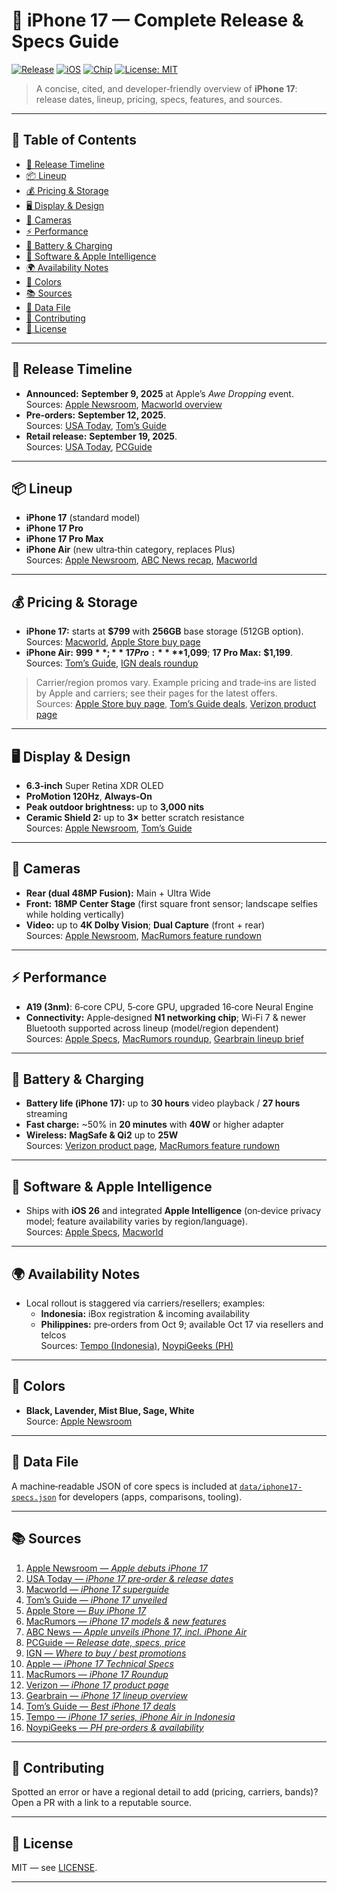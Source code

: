 # 📱 iPhone 17 — Complete Release & Specs Guide

[![Release](https://img.shields.io/badge/Release-Sep%2019%2C%202025-blue)](#-release-timeline)
[![iOS](https://img.shields.io/badge/iOS-26-000000?logo=apple&logoColor=white)](#-software--apple-intelligence)
[![Chip](https://img.shields.io/badge/Chip-A19-6e6e6e)](#-performance)
[![License: MIT](https://img.shields.io/badge/License-MIT-green.svg)](LICENSE)

> A concise, cited, and developer‑friendly overview of **iPhone 17**: release dates, lineup, pricing, specs, features, and sources.

---

## 🧭 Table of Contents
- [📅 Release Timeline](#-release-timeline)
- [📦 Lineup](#-lineup)
- [💰 Pricing & Storage](#-pricing--storage)
- [🖥 Display & Design](#-display--design)
- [📸 Cameras](#-cameras)
- [⚡ Performance](#-performance)
- [🔋 Battery & Charging](#-battery--charging)
- [🧠 Software & Apple Intelligence](#-software--apple-intelligence)
- [🌍 Availability Notes](#-availability-notes)
- [🎨 Colors](#-colors)
- [📚 Sources](#-sources)
- [🧪 Data File](#-data-file)
- [🤝 Contributing](#-contributing)
- [📝 License](#-license)

---

## 📅 Release Timeline
- **Announced:** **September 9, 2025** at Apple’s *Awe Dropping* event.  
  Sources: [Apple Newsroom][1], [Macworld overview][3]
- **Pre‑orders:** **September 12, 2025**.  
  Sources: [USA Today][2], [Tom’s Guide][4]
- **Retail release:** **September 19, 2025**.  
  Sources: [USA Today][2], [PCGuide][8]

---

## 📦 Lineup
- **iPhone 17** (standard model)  
- **iPhone 17 Pro**  
- **iPhone 17 Pro Max**  
- **iPhone Air** (new ultra‑thin category, replaces Plus)  
Sources: [Apple Newsroom][1], [ABC News recap][7], [Macworld][3]

---

## 💰 Pricing & Storage
- **iPhone 17:** starts at **$799** with **256GB** base storage (512GB option).  
  Sources: [Macworld][3], [Apple Store buy page][5]
- **iPhone Air:** **$999**; **17 Pro:** **$1,099**; **17 Pro Max:** **$1,199**.  
  Sources: [Tom’s Guide][4], [IGN deals roundup][9]

> Carrier/region promos vary. Example pricing and trade‑ins are listed by Apple and carriers; see their pages for the latest offers.  
> Sources: [Apple Store buy page][5], [Tom’s Guide deals][14], [Verizon product page][12]

---

## 🖥 Display & Design
- **6.3‑inch** Super Retina XDR OLED  
- **ProMotion 120Hz**, **Always‑On**  
- **Peak outdoor brightness:** up to **3,000 nits**  
- **Ceramic Shield 2:** up to **3×** better scratch resistance  
Sources: [Apple Newsroom][1], [Tom’s Guide][4]

---

## 📸 Cameras
- **Rear (dual 48MP Fusion):** Main + Ultra Wide  
- **Front:** **18MP Center Stage** (first square front sensor; landscape selfies while holding vertically)  
- **Video:** up to **4K Dolby Vision**; **Dual Capture** (front + rear)  
Sources: [Apple Newsroom][1], [MacRumors feature rundown][6]

---

## ⚡ Performance
- **A19 (3nm)**: 6‑core CPU, 5‑core GPU, upgraded 16‑core Neural Engine  
- **Connectivity:** Apple‑designed **N1 networking chip**; Wi‑Fi 7 & newer Bluetooth supported across lineup (model/region dependent)  
Sources: [Apple Specs][10], [MacRumors roundup][11], [Gearbrain lineup brief][13]

---

## 🔋 Battery & Charging
- **Battery life (iPhone 17):** up to **30 hours** video playback / **27 hours** streaming  
- **Fast charge:** ~50% in **20 minutes** with **40W** or higher adapter  
- **Wireless:** **MagSafe & Qi2** up to **25W**  
Sources: [Verizon product page][12], [MacRumors feature rundown][6]

---

## 🧠 Software & Apple Intelligence
- Ships with **iOS 26** and integrated **Apple Intelligence** (on‑device privacy model; feature availability varies by region/language).  
Sources: [Apple Specs][10], [Macworld][3]

---

## 🌍 Availability Notes
- Local rollout is staggered via carriers/resellers; examples:  
  - **Indonesia:** iBox registration & incoming availability  
  - **Philippines:** pre‑orders from Oct 9; available Oct 17 via resellers and telcos  
Sources: [Tempo (Indonesia)][15], [NoypiGeeks (PH)][16]

---

## 🎨 Colors
- **Black, Lavender, Mist Blue, Sage, White**  
Source: [Apple Newsroom][1]

---

## 🧪 Data File
A machine‑readable JSON of core specs is included at [`data/iphone17-specs.json`](data/iphone17-specs.json) for developers (apps, comparisons, tooling).

---

## 📚 Sources
1. [Apple Newsroom — *Apple debuts iPhone 17*][1]  
2. [USA Today — *iPhone 17 pre‑order & release dates*][2]  
3. [Macworld — *iPhone 17 superguide*][3]  
4. [Tom’s Guide — *iPhone 17 unveiled*][4]  
5. [Apple Store — *Buy iPhone 17*][5]  
6. [MacRumors — *iPhone 17 models & new features*][6]  
7. [ABC News — *Apple unveils iPhone 17, incl. iPhone Air*][7]  
8. [PCGuide — *Release date, specs, price*][8]  
9. [IGN — *Where to buy / best promotions*][9]  
10. [Apple — *iPhone 17 Technical Specs*][10]  
11. [MacRumors — *iPhone 17 Roundup*][11]  
12. [Verizon — *iPhone 17 product page*][12]  
13. [Gearbrain — *iPhone 17 lineup overview*][13]  
14. [Tom’s Guide — *Best iPhone 17 deals*][14]  
15. [Tempo — *iPhone 17 series, iPhone Air in Indonesia*][15]  
16. [NoypiGeeks — *PH pre‑orders & availability*][16]

---

## 🤝 Contributing
Spotted an error or have a regional detail to add (pricing, carriers, bands)? Open a PR with a link to a reputable source.

---

## 📝 License
MIT — see [LICENSE](LICENSE).

---

[1]: https://www.apple.com/newsroom/2025/09/apple-debuts-iphone-17/  
[2]: https://www.usatoday.com/story/tech/2025/09/09/when-iphone-17-come-out/86061859007/  
[3]: https://www.macworld.com/article/2393967/iphone-17-release-date-specs-features-rumors.html  
[4]: https://www.tomsguide.com/phones/iphones/iphone-17-unveiled-release-date-price-specs-colors-and-all-the-upgrades  
[5]: https://www.apple.com/shop/buy-iphone/iphone-17/6.3-inch-display-256gb-black-unlocked  
[6]: https://www.macrumors.com/2025/10/01/iphone-17-models-launch-sept-19-new-features/  
[7]: https://abcnews.go.com/Business/apple-unveils-iphone-17-including-iphone-air/story?id=125400660  
[8]: https://www.pcguide.com/smartphone/iphone-17-release-date-specs-price/  
[9]: https://www.ign.com/articles/apple-iphone-17-pro-deals-and-carrier-offers-where-to-buy  
[10]: https://www.apple.com/iphone-17/specs/  
[11]: https://www.macrumors.com/roundup/iphone-17/  
[12]: https://www.verizon.com/smartphones/apple-iphone-17/  
[13]: https://www.gearbrain.com/iphone-17-lineup-features-specs-2673996782.html  
[14]: https://www.tomsguide.com/phones/iphones/iphone-17-pre-order-deals-heres-how-to-get-apples-new-phones-for-free  
[15]: https://en.tempo.co/read/2054538/apples-iphone-17-series-and-iphone-air-soon-available-in-indonesia  
[16]: https://www.noypigeeks.com/tech-news/iphone-17-series-air-pre-order-ph/
